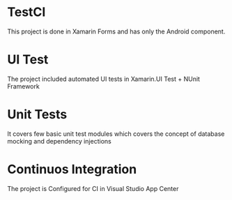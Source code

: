 # TestCI
This project is done in Xamarin Forms and has only the Android component.

# UI Test
The project included automated UI tests in Xamarin.UI Test + NUnit Framework

# Unit Tests
It covers few basic unit test modules which covers the concept of database mocking and dependency injections

# Continuos Integration
The project is Configured for CI in Visual Studio App Center
